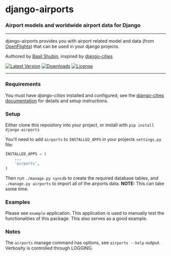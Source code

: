 django-airports
===

### Airport models and worldwide airport data for Django

----

django-airports provides you with airport related model and data (from [OpenFlights](http://openflights.org/)) that can be used in your django projects.

Authored by [Basil Shubin](http://resume.github.io/?bashu), inspired by [django-cities](https://github.com/coderholic/django-cities)

[![Latest Version](https://pypip.in/version/django-airports/badge.svg)](https://pypi.python.org/pypi/django-airports/)
[![Downloads](https://pypip.in/download/django-airports/badge.svg)](https://pypi.python.org/pypi/django-airports/)
[![License](https://pypip.in/license/django-airports/badge.svg)](https://pypi.python.org/pypi/django-airports/)

----

### Requirements

You must have *django-cities* installed and configured, see the [django-cities documentation](https://github.com/coderholic/django-cities) for details and setup instructions.

### Setup

Either clone this repository into your project, or install with ```pip install django-airports```

You'll need to add ```airports``` to ```INSTALLED_APPS``` in your projects ```settings.py``` file:

```python
INSTALLED_APPS = (
    ...
    'airports',
)
```

Then run ```./manage.py syncdb``` to create the required database tables, and ```./manage.py airports``` to import all of the airports data. **NOTE:** This can take some time.


### Examples

Please see `example` application. This application is used to manually test the functionalities of this package. This also serves as a good example.

### Notes

The ```airports``` manage command has options, see ```airports --help``` output.  Verbosity is controlled through LOGGING.

